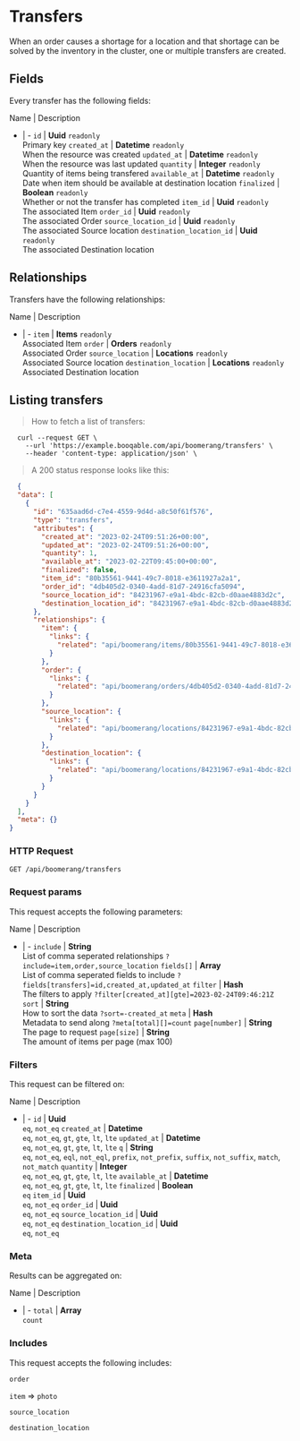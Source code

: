 # Transfers

When an order causes a shortage for a location and that shortage can be solved by the inventory in the cluster, one or multiple transfers are created.

## Fields
Every transfer has the following fields:

Name | Description
- | -
`id` | **Uuid** `readonly`<br>Primary key
`created_at` | **Datetime** `readonly`<br>When the resource was created
`updated_at` | **Datetime** `readonly`<br>When the resource was last updated
`quantity` | **Integer** `readonly`<br>Quantity of items being transfered
`available_at` | **Datetime** `readonly`<br>Date when item should be available at destination location
`finalized` | **Boolean** `readonly`<br>Whether or not the transfer has completed
`item_id` | **Uuid** `readonly`<br>The associated Item
`order_id` | **Uuid** `readonly`<br>The associated Order
`source_location_id` | **Uuid** `readonly`<br>The associated Source location
`destination_location_id` | **Uuid** `readonly`<br>The associated Destination location


## Relationships
Transfers have the following relationships:

Name | Description
- | -
`item` | **Items** `readonly`<br>Associated Item
`order` | **Orders** `readonly`<br>Associated Order
`source_location` | **Locations** `readonly`<br>Associated Source location
`destination_location` | **Locations** `readonly`<br>Associated Destination location


## Listing transfers



> How to fetch a list of transfers:

```shell
  curl --request GET \
    --url 'https://example.booqable.com/api/boomerang/transfers' \
    --header 'content-type: application/json' \
```

> A 200 status response looks like this:

```json
  {
  "data": [
    {
      "id": "635aad6d-c7e4-4559-9d4d-a8c50f61f576",
      "type": "transfers",
      "attributes": {
        "created_at": "2023-02-24T09:51:26+00:00",
        "updated_at": "2023-02-24T09:51:26+00:00",
        "quantity": 1,
        "available_at": "2023-02-22T09:45:00+00:00",
        "finalized": false,
        "item_id": "80b35561-9441-49c7-8018-e3611927a2a1",
        "order_id": "4db405d2-0340-4add-81d7-24916cfa5094",
        "source_location_id": "84231967-e9a1-4bdc-82cb-d0aae4883d2c",
        "destination_location_id": "84231967-e9a1-4bdc-82cb-d0aae4883d2c"
      },
      "relationships": {
        "item": {
          "links": {
            "related": "api/boomerang/items/80b35561-9441-49c7-8018-e3611927a2a1"
          }
        },
        "order": {
          "links": {
            "related": "api/boomerang/orders/4db405d2-0340-4add-81d7-24916cfa5094"
          }
        },
        "source_location": {
          "links": {
            "related": "api/boomerang/locations/84231967-e9a1-4bdc-82cb-d0aae4883d2c"
          }
        },
        "destination_location": {
          "links": {
            "related": "api/boomerang/locations/84231967-e9a1-4bdc-82cb-d0aae4883d2c"
          }
        }
      }
    }
  ],
  "meta": {}
}
```

### HTTP Request

`GET /api/boomerang/transfers`

### Request params

This request accepts the following parameters:

Name | Description
- | -
`include` | **String** <br>List of comma seperated relationships `?include=item,order,source_location`
`fields[]` | **Array** <br>List of comma seperated fields to include `?fields[transfers]=id,created_at,updated_at`
`filter` | **Hash** <br>The filters to apply `?filter[created_at][gte]=2023-02-24T09:46:21Z`
`sort` | **String** <br>How to sort the data `?sort=-created_at`
`meta` | **Hash** <br>Metadata to send along `?meta[total][]=count`
`page[number]` | **String** <br>The page to request
`page[size]` | **String** <br>The amount of items per page (max 100)


### Filters

This request can be filtered on:

Name | Description
- | -
`id` | **Uuid** <br>`eq`, `not_eq`
`created_at` | **Datetime** <br>`eq`, `not_eq`, `gt`, `gte`, `lt`, `lte`
`updated_at` | **Datetime** <br>`eq`, `not_eq`, `gt`, `gte`, `lt`, `lte`
`q` | **String** <br>`eq`, `not_eq`, `eql`, `not_eql`, `prefix`, `not_prefix`, `suffix`, `not_suffix`, `match`, `not_match`
`quantity` | **Integer** <br>`eq`, `not_eq`, `gt`, `gte`, `lt`, `lte`
`available_at` | **Datetime** <br>`eq`, `not_eq`, `gt`, `gte`, `lt`, `lte`
`finalized` | **Boolean** <br>`eq`
`item_id` | **Uuid** <br>`eq`, `not_eq`
`order_id` | **Uuid** <br>`eq`, `not_eq`
`source_location_id` | **Uuid** <br>`eq`, `not_eq`
`destination_location_id` | **Uuid** <br>`eq`, `not_eq`


### Meta

Results can be aggregated on:

Name | Description
- | -
`total` | **Array** <br>`count`


### Includes

This request accepts the following includes:

`order`


`item` => 
`photo`




`source_location`


`destination_location`






